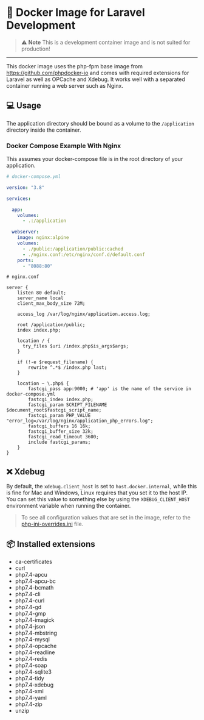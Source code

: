 # 🐋 Docker Image for Laravel Development

> ⚠️ **Note** This is a development container image and is not suited for production!

---

This docker image uses the php-fpm base image from https://github.com/phpdocker-io and comes with required extensions for Laravel
as well as OPCache and Xdebug. It works well with a separated container running a web server such as Nginx.

## 💻 Usage

The application directory should be bound as a volume to the `/application` directory inside the container.

### Docker Compose Example With Nginx

This assumes your docker-compose file is in the root directory of your application.

```yaml
# docker-compose.yml

version: "3.8"

services:

  app:
    volumes:
      - .:/application

  webserver:
    image: nginx:alpine
    volumes:
      - ./public:/application/public:cached
      - ./nginx.conf:/etc/nginx/conf.d/default.conf
    ports:
      - "8088:80"
```

```nginx
# nginx.conf

server {
    listen 80 default;
    server_name local
    client_max_body_size 72M;

    access_log /var/log/nginx/application.access.log;

    root /application/public;
    index index.php;

    location / {
      try_files $uri /index.php$is_args$args;
    }

    if (!-e $request_filename) {
        rewrite ^.*$ /index.php last;
    }

    location ~ \.php$ {       
        fastcgi_pass app:9000; # 'app' is the name of the service in docker-compose.yml
        fastcgi_index index.php;
        fastcgi_param SCRIPT_FILENAME $document_root$fastcgi_script_name;
        fastcgi_param PHP_VALUE "error_log=/var/log/nginx/application_php_errors.log";
        fastcgi_buffers 16 16k;
        fastcgi_buffer_size 32k;
        fastcgi_read_timeout 3600;
        include fastcgi_params;
    }
}
```

## ❌ Xdebug

By default, the `xdebug.client_host` is set to `host.docker.internal`, while this is fine for Mac and Windows, Linux
requires that you set it to the host IP. You can set this value to something else by using the
`XDEBUG_CLIENT_HOST` environment variable when running the container.

> To see all configuration values that are set in the image, refer to the  [php-ini-overrides.ini](./php-ini-overrides.ini) file.

## 📦 Installed extensions

- ca-certificates
- curl
- php7.4-apcu
- php7.4-apcu-bc
- php7.4-bcmath
- php7.4-cli
- php7.4-curl
- php7.4-gd
- php7.4-gmp
- php7.4-imagick
- php7.4-json
- php7.4-mbstring
- php7.4-mysql
- php7.4-opcache
- php7.4-readline
- php7.4-redis
- php7.4-soap
- php7.4-sqlite3
- php7.4-tidy
- php7.4-xdebug
- php7.4-xml
- php7.4-yaml
- php7.4-zip
- unzip
